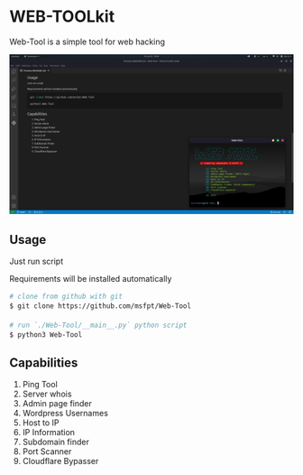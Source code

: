 # WEB-TOOLkit

Web-Tool is a simple tool for web hacking

<img src="screenshot.png" alt="Screenshot" title="Web-Tool">

## Usage

Just run script

Requirements will be installed automatically

```bash
# clone from github with git
$ git clone https://github.com/msfpt/Web-Tool

# run `./Web-Tool/__main__.py` python script
$ python3 Web-Tool
```

## Capabilities
1. Ping Tool
2. Server whois
3. Admin page finder
4. Wordpress Usernames
5. Host to IP
6. IP Information
7. Subdomain finder
8. Port Scanner
9. Cloudflare Bypasser
